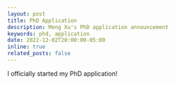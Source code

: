 ```yaml
---
layout: post
title: PhD Application
description: Meng Xu's PhD application announcement
keywords: phd, application
date: 2022-12-02T20:00:00-05:00
inline: true
related_posts: false
---
```


I officially started my PhD application!
